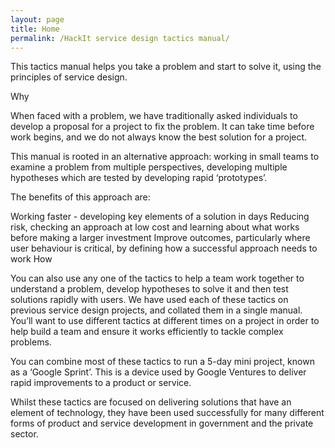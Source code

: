 ```yaml
---
layout: page
title: Home
permalink: /HackIt service design tactics manual/
---
```

This tactics manual helps you take a problem and start to solve it, using the principles of service design.

Why

When faced with a problem, we have traditionally asked individuals to develop a proposal for a project to fix the problem. It can take time before work begins, and we do not always know the best solution for a project.

This manual is rooted in an alternative approach: working in small teams to examine a problem from multiple perspectives, developing multiple hypotheses which are tested by developing rapid ‘prototypes’.

The benefits of this approach are:

Working faster - developing key elements of a solution in days
Reducing risk, checking an approach at low cost and learning about what works before making a larger investment
Improve outcomes, particularly where user behaviour is critical, by defining how a successful approach needs to work
How

You can also use any one of the tactics to help a team work together to understand a problem, develop hypotheses to solve it and then test solutions rapidly with users. We have used each of these tactics on previous service design projects, and collated them in a single manual. You’ll want to use different tactics at different times on a project in order to help build a team and ensure it works efficiently to tackle complex problems.

You can combine most of these tactics to run a 5-day mini project, known as a ‘Google Sprint’. This is a device used by Google Ventures to deliver rapid improvements to a product or service.

Whilst these tactics are focused on delivering solutions that have an element of technology, they have been used successfully for many different forms of product and service development in government and the private sector.
